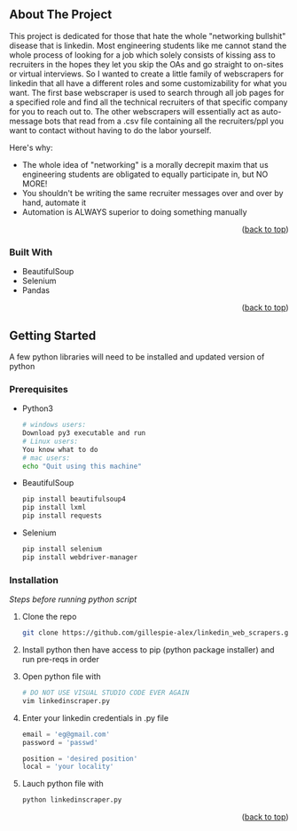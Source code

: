 <!-- ABOUT THE PROJECT -->
## About The Project

This project is dedicated for those that hate the whole "networking bullshit" disease that is linkedin. Most engineering students like me cannot stand the whole process of looking for a job which solely consists of kissing ass to recruiters in the hopes they let you skip the OAs and go straight to on-sites or virtual interviews. So I wanted to create a little family of webscrapers for linkedin that all have a different roles and some customizability for what you want. The first base webscraper is used to search through all job pages for a specified role and find all the technical recruiters of that specific company for you to reach out to. The other webscrapers will essentially act as auto-message bots that read from a .csv file containing all the recruiters/ppl you want to contact without having to do the labor yourself.

Here's why:
* The whole idea of "networking" is a morally decrepit maxim that us engineering students are obligated to equally participate in, but NO MORE!
* You shouldn't be writing the same recruiter messages over and over by hand, automate it
* Automation is ALWAYS superior to doing something manually



<p align="right">(<a href="#readme-top">back to top</a>)</p>



### Built With


* BeautifulSoup
* Selenium
* Pandas

<p align="right">(<a href="#readme-top">back to top</a>)</p>



<!-- GETTING STARTED -->
## Getting Started

A few python libraries will need to be installed and updated version of python 

### Prerequisites

* Python3
  ```sh
  # windows users:
  Download py3 executable and run
  # Linux users:
  You know what to do
  # mac users:
  echo "Quit using this machine"
  ```
* BeautifulSoup
  ```sh
  pip install beautifulsoup4
  pip install lxml
  pip install requests
  ```
* Selenium
  ```sh
  pip install selenium
  pip install webdriver-manager
  ```


### Installation

_Steps before running python script_

1. Clone the repo
   ```sh
   git clone https://github.com/gillespie-alex/linkedin_web_scrapers.git
   ```
   
2. Install python then have access to pip (python package installer) and run pre-reqs in order

3. Open python file with
   ```sh
   # DO NOT USE VISUAL STUDIO CODE EVER AGAIN
   vim linkedinscraper.py
   ```
   
4. Enter your linkedin credentials in .py file
   ```py
   email = 'eg@gmail.com'
   password = 'passwd'

   position = 'desired position'
   local = 'your locality'
   ```
   
5. Lauch python file with
   ```sh
   python linkedinscraper.py
   ```
   

<p align="right">(<a href="#readme-top">back to top</a>)</p>



<!-- USAGE EXAMPLES
## Usage

Use this space to show useful examples of how a project can be used. Additional screenshots, code examples and demos work well in this space. You may also link to more resources.

_For more examples, please refer to the [Documentation](https://example.com)_

<p align="right">(<a href="#readme-top">back to top</a>)</p>
--> 
